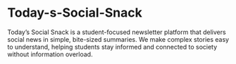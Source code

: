 # Today-s-Social-Snack
Today’s Social Snack is a student-focused newsletter platform that delivers social news in simple, bite-sized summaries. We make complex stories easy to understand, helping students stay informed and connected to society without information overload.
